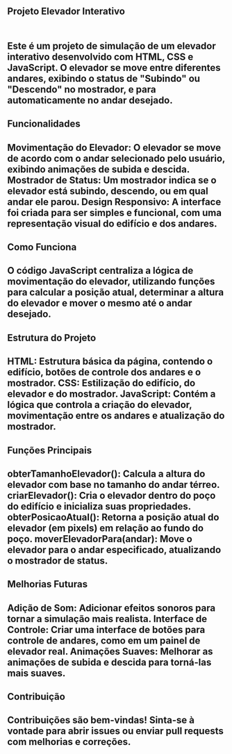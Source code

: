 <h2>Projeto Elevador Interativo<h2/><br/>
Este é um projeto de simulação de um elevador interativo desenvolvido com HTML, CSS e JavaScript. O elevador se move entre diferentes andares, exibindo o status de "Subindo" ou "Descendo" no mostrador, e para automaticamente no andar desejado.

<h2/>Funcionalidades<h2/>
Movimentação do Elevador: O elevador se move de acordo com o andar selecionado pelo usuário, exibindo animações de subida e descida.
Mostrador de Status: Um mostrador indica se o elevador está subindo, descendo, ou em qual andar ele parou.
Design Responsivo: A interface foi criada para ser simples e funcional, com uma representação visual do edifício e dos andares.

<h2>Como Funciona<h2/>
O código JavaScript centraliza a lógica de movimentação do elevador, utilizando funções para calcular a posição atual, determinar a altura do elevador e mover o mesmo até o andar desejado.

<h2>Estrutura do Projeto<h2/>
HTML: Estrutura básica da página, contendo o edifício, botões de controle dos andares e o mostrador.
CSS: Estilização do edifício, do elevador e do mostrador.
JavaScript: Contém a lógica que controla a criação do elevador, movimentação entre os andares e atualização do mostrador.

<h2>Funções Principais<h2/>
obterTamanhoElevador(): Calcula a altura do elevador com base no tamanho do andar térreo.
criarElevador(): Cria o elevador dentro do poço do edifício e inicializa suas propriedades.
obterPosicaoAtual(): Retorna a posição atual do elevador (em pixels) em relação ao fundo do poço.
moverElevadorPara(andar): Move o elevador para o andar especificado, atualizando o mostrador de status.

<h2>Melhorias Futuras<h2/>
Adição de Som: Adicionar efeitos sonoros para tornar a simulação mais realista.
Interface de Controle: Criar uma interface de botões para controle de andares, como em um painel de elevador real.
Animações Suaves: Melhorar as animações de subida e descida para torná-las mais suaves.

<h2>Contribuição<h2/>
Contribuições são bem-vindas! Sinta-se à vontade para abrir issues ou enviar pull requests com melhorias e correções.
